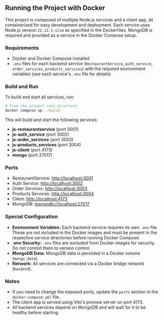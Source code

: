 

## Running the Project with Docker

This project is composed of multiple Node.js services and a client app, all containerized for easy development and deployment. Each service uses Node.js version `22.13.1-slim` as specified in the Dockerfiles. MongoDB is required and provided as a service in the Docker Compose setup.

### Requirements
- Docker and Docker Compose installed
- `.env` files for each backend service (`RestaurantService`, `auth_service`, `order_services`, `products_services`) with the required environment variables (see each service's `.env` file for details)

### Build and Run

To build and start all services, run:

```sh
# From the project root directory
docker compose up --build
```

This will build and start the following services:
- **js-restaurantservice** (port 3001)
- **js-auth_service** (port 3002)
- **js-order_services** (port 3003)
- **js-products_services** (port 3004)
- **js-client** (port 4173)
- **mongo** (port 27017)

### Ports
- RestaurantService: [http://localhost:3001](http://localhost:3001)
- Auth Service: [http://localhost:3002](http://localhost:3002)
- Order Services: [http://localhost:3003](http://localhost:3003)
- Products Services: [http://localhost:3004](http://localhost:3004)
- Client: [http://localhost:4173](http://localhost:4173)
- MongoDB: [mongodb://localhost:27017](mongodb://localhost:27017)

### Special Configuration
- **Environment Variables:** Each backend service requires its own `.env` file. These are not included in the Docker images and must be present in the respective service directories before running Docker Compose.
- **.env Security:** `.env` files are excluded from Docker images for security. Do not commit them to version control.
- **MongoDB Data:** MongoDB data is persisted in a Docker volume (`mongo_data`).
- **Network:** All services are connected via a Docker bridge network (`backend`).

### Notes
- If you need to change the exposed ports, update the `ports` section in the `docker-compose.yml` file.
- The client app is served using Vite's preview server on port 4173.
- All backend services depend on MongoDB and will wait for it to be healthy before starting.
